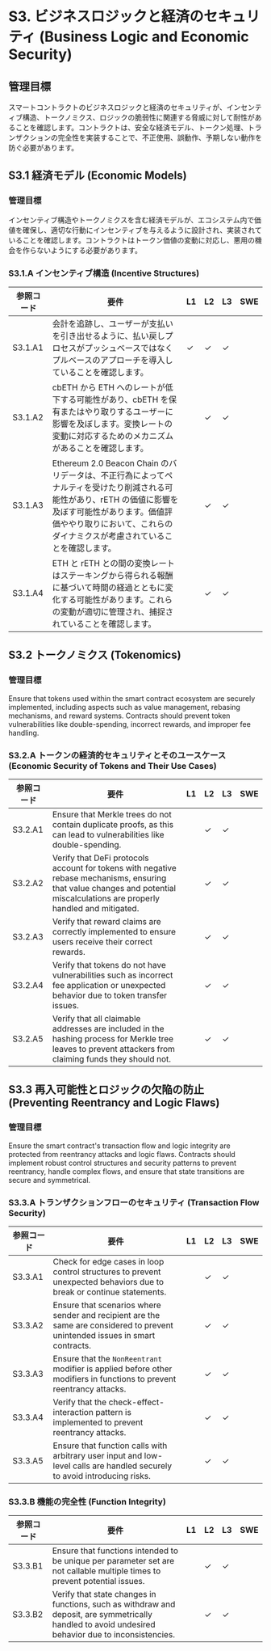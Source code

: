 # S3. ビジネスロジックと経済のセキュリティ (Business Logic and Economic Security)

## 管理目標
スマートコントラクトのビジネスロジックと経済のセキュリティが、インセンティブ構造、トークノミクス、ロジックの脆弱性に関連する脅威に対して耐性があることを確認します。コントラクトは、安全な経済モデル、トークン処理、トランザクションの完全性を実装することで、不正使用、誤動作、予期しない動作を防ぐ必要があります。


## S3.1 経済モデル (Economic Models)

### 管理目標
インセンティブ構造やトークノミクスを含む経済モデルが、エコシステム内で価値を確保し、適切な行動にインセンティブを与えるように設計され、実装されていることを確認します。コントラクトはトークン価値の変動に対応し、悪用の機会を作らないようにする必要があります。

### S3.1.A インセンティブ構造 (Incentive Structures)

| 参照コード   | 要件                                                                        | L1 | L2 | L3 | SWE |
| ------------ | --------------------------------------------------------------------------- | -- | -- | -- | --- |
| S3.1.A1      | 会計を追跡し、ユーザーが支払いを引き出せるように、払い戻しプロセスがプッシュベースではなくプルベースのアプローチを導入していることを確認します。 | ✓  | ✓  | ✓  |     |
| S3.1.A2      | cbETH から ETH へのレートが低下する可能性があり、cbETH を保有またはやり取りするユーザーに影響を及ぼします。変換レートの変動に対応するためのメカニズムがあることを確認します。 |    | ✓  | ✓  |     |
| S3.1.A3      | Ethereum 2.0 Beacon Chain のバリデータは、不正行為によってペナルティを受けたり削減される可能性があり、rETH の価値に影響を及ぼす可能性があります。価値評価ややり取りにおいて、これらのダイナミクスが考慮されていることを確認します。 |    | ✓  | ✓  |     |
| S3.1.A4      | ETH と rETH との間の変換レートはステーキングから得られる報酬に基づいて時間の経過とともに変化する可能性があります。これらの変動が適切に管理され、捕捉されていることを確認します。 |    | ✓  | ✓  |     |


## S3.2 トークノミクス (Tokenomics)

### 管理目標
Ensure that tokens used within the smart contract ecosystem are securely implemented, including aspects such as value management, rebasing mechanisms, and reward systems. Contracts should prevent token vulnerabilities like double-spending, incorrect rewards, and improper fee handling.

### S3.2.A トークンの経済的セキュリティとそのユースケース (Economic Security of Tokens and Their Use Cases)

| 参照コード   | 要件                                                                        | L1 | L2 | L3 | SWE |
| ------------ | --------------------------------------------------------------------------- | -- | -- | -- | --- |
| S3.2.A1      | Ensure that Merkle trees do not contain duplicate proofs, as this can lead to vulnerabilities like double-spending. |    | ✓  | ✓  |     |
| S3.2.A2      | Verify that DeFi protocols account for tokens with negative rebase mechanisms, ensuring that value changes and potential miscalculations are properly handled and mitigated. |    | ✓  | ✓  |     |
| S3.2.A3      | Verify that reward claims are correctly implemented to ensure users receive their correct rewards. |    | ✓  | ✓  |     |
| S3.2.A4      | Verify that tokens do not have vulnerabilities such as incorrect fee application or unexpected behavior due to token transfer issues. |    | ✓  | ✓  |     |
| S3.2.A5      | Verify that all claimable addresses are included in the hashing process for Merkle tree leaves to prevent attackers from claiming funds they should not. |    | ✓  | ✓  |     |


## S3.3 再入可能性とロジックの欠陥の防止 (Preventing Reentrancy and Logic Flaws)

### 管理目標
Ensure the smart contract's transaction flow and logic integrity are protected from reentrancy attacks and logic flaws. Contracts should implement robust control structures and security patterns to prevent reentrancy, handle complex flows, and ensure that state transitions are secure and symmetrical.

### S3.3.A トランザクションフローのセキュリティ (Transaction Flow Security)

| 参照コード   | 要件                                                                        | L1 | L2 | L3 | SWE |
| ------------ | --------------------------------------------------------------------------- | -- | -- | -- | --- |
| S3.3.A1      | Check for edge cases in loop control structures to prevent unexpected behaviors due to break or continue statements. |    | ✓  | ✓  |     |
| S3.3.A2      | Ensure that scenarios where sender and recipient are the same are considered to prevent unintended issues in smart contracts. |    | ✓  | ✓  |     |
| S3.3.A3      | Ensure that the `NonReentrant` modifier is applied before other modifiers in functions to prevent reentrancy attacks. |    | ✓  | ✓  |     |
| S3.3.A4      | Verify that the check-effect-interaction pattern is implemented to prevent reentrancy attacks. |    | ✓  | ✓  |     |
| S3.3.A5      | Ensure that function calls with arbitrary user input and low-level calls are handled securely to avoid introducing risks. |    | ✓  | ✓  |     |

### S3.3.B 機能の完全性 (Function Integrity)

| 参照コード   | 要件                                                                        | L1 | L2 | L3 | SWE |
| ------------ | --------------------------------------------------------------------------- | -- | -- | -- | --- |
| S3.3.B1      | Ensure that functions intended to be unique per parameter set are not callable multiple times to prevent potential issues. |    | ✓  | ✓  |     |
| S3.3.B2      | Verify that state changes in functions, such as withdraw and deposit, are symmetrically handled to avoid undesired behavior due to inconsistencies. |    | ✓  | ✓  |     |
